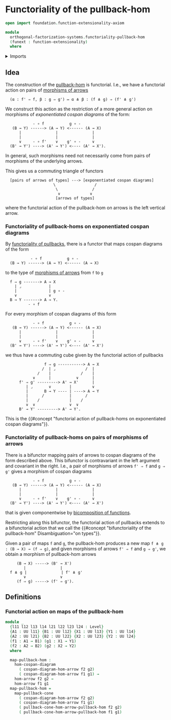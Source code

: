 # Functoriality of the pullback-hom

```agda
open import foundation.function-extensionality-axiom

module
  orthogonal-factorization-systems.functoriality-pullback-hom
  (funext : function-extensionality)
  where
```

<details><summary>Imports</summary>

```agda
open import foundation.functoriality-morphisms-arrows funext
open import foundation.functoriality-pullbacks funext
open import foundation.morphisms-arrows funext
open import foundation.morphisms-cospan-diagrams
open import foundation.universe-levels

open import orthogonal-factorization-systems.pullback-hom funext
```

</details>

## Idea

The construction of the
[pullback-hom](orthogonal-factorization-systems.pullback-hom.md) is functorial.
I.e., we have a functorial action on pairs of
[morphisms of arrows](foundation.morphisms-arrows.md)

```text
  (α : f' ⇒ f, β : g ⇒ g') ↦ α ⋔ β : (f ⋔ g) ⇒ (f' ⋔ g')
```

We construct this action as the restriction of a more general action on
morphisms of _exponentiated cospan diagrams_ of the form:

```text
            - ∘ f           g ∘ -
   (B → Y) ------> (A → Y) <------ (A → X)
      |               |               |
      |               |               |
      ∨     - ∘ f'    ∨    g' ∘ -     ∨
  (B' → Y') ----> (A' → Y') <---- (A' → X').
```

In general, such morphisms need not necessarily come from pairs of morphisms of
the underlying arrows.

This gives us a commuting triangle of functors

```text
  [pairs of arrows of types] ---> [exponentiated cospan diagrams]
                     \                 /
                      \               /
                       ∨             ∨
                      [arrows of types]
```

where the functorial action of the pullback-hom on arrows is the left vertical
arrow.

### Functoriality of pullback-homs on exponentiated cospan diagrams

By [functoriality of pullbacks](foundation.functoriality-pullbacks.md), there is
a functor that maps cospan diagrams of the form

```text
           - ∘ f           g ∘ -
  (B → Y) ------> (A → Y) <------ (A → X)
```

to the type of [morphisms of arrows](foundation.morphisms-arrows.md) from `f` to
`g`

```text
  f ⇒ g -------> A → X
    | ⌟            |
    |              | g ∘ -
    ∨              ∨
  B → Y -------> A → Y.
          - ∘ f
```

For every morphism of cospan diagrams of this form

```text
            - ∘ f           g ∘ -
   (B → Y) ------> (A → Y) <------ (A → X)
      |               |               |
      |               |               |
      ∨     - ∘ f'    ∨    g' ∘ -     ∨
  (B' → Y') ----> (A' → Y') <---- (A' → X')
```

we thus have a commuting cube given by the functorial action of pullbacks

```text
                 f ⇒ g -----------> A → X
                /  | ⌟             /  |
              /    |             /    |
            ∨      |           ∨      |
      f' ⇒ g' ---------> A' → X'      |
         | ⌟       ∨        |         ∨
         |       B → Y ---- | ----> A → Y
         |      /           |      /
         |    /             |    /
         ∨  ∨               ∨  ∨
      B' → Y' ---------> A' → Y'.
```

This is the
{{#concept "functorial action of pullback-homs on exponentiated cospan diagrams"}}.

### Functoriality of pullback-homs on pairs of morphisms of arrows

There is a bifunctor mapping pairs of arrows to cospan diagrams of the form
described above. This bifunctor is contravariant in the left argument and
covariant in the right. I.e., a pair of morphisms of arrows `f' ⇒ f` and
`g ⇒ g'` gives a morphism of cospan diagrams

```text
            - ∘ f           g ∘ -
   (B → Y) ------> (A → Y) <------ (A → X)
      |               |               |
      |               |               |
      ∨     - ∘ f'    ∨    g' ∘ -     ∨
  (B' → Y') ----> (A' → Y') <---- (A' → X')
```

that is given componentwise by
[bicomposition of functions](foundation.bicomposition-functions.md).

Restricting along this bifunctor, the functorial action of pullbacks extends to
a bifunctorial action that we call the
{{#concept "bifunctoriality of the pullback-hom" Disambiguation="on types"}}.

Given a pair of maps `f` and `g`, the pullback-hom produces a new map
`f ⋔ g : (B → X) → (f ⇒ g)`, and given morphisms of arrows `f' ⇒ f` and
`g ⇒ g'`, we obtain a morphism of pullback-hom arrows

```text
     (B → X) -----> (B' → X')
        |               |
  f ⋔ g |               | f' ⋔ g'
        ∨               ∨
     (f ⇒ g) -----> (f' ⇒ g').
```

## Definitions

### Functorial action on maps of the pullback-hom

```agda
module _
  {l11 l12 l13 l14 l21 l22 l23 l24 : Level}
  {A1 : UU l11} {B1 : UU l12} {X1 : UU l13} {Y1 : UU l14}
  {A2 : UU l21} {B2 : UU l22} {X2 : UU l23} {Y2 : UU l24}
  (f1 : A1 → B1) (g1 : X1 → Y1)
  (f2 : A2 → B2) (g2 : X2 → Y2)
  where

  map-pullback-hom :
    hom-cospan-diagram
      ( cospan-diagram-hom-arrow f2 g2)
      ( cospan-diagram-hom-arrow f1 g1) →
    hom-arrow f2 g2 →
    hom-arrow f1 g1
  map-pullback-hom =
    map-pullback-cone
      ( cospan-diagram-hom-arrow f2 g2)
      ( cospan-diagram-hom-arrow f1 g1)
      ( pullback-cone-hom-arrow-pullback-hom f2 g2)
      ( pullback-cone-hom-arrow-pullback-hom f1 g1)
```
